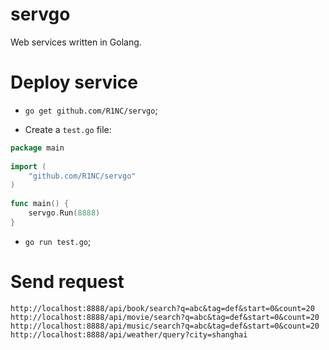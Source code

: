 servgo
===========

Web services written in Golang.

Deploy service
==========

* `go get github.com/R1NC/servgo`;

* Create a `test.go` file:
```go
package main
	
import (
	"github.com/R1NC/servgo"
)
	
func main() {
	servgo.Run(8888)
}
```

* `go run test.go`;

Send request
==========
```
http://localhost:8888/api/book/search?q=abc&tag=def&start=0&count=20
http://localhost:8888/api/movie/search?q=abc&tag=def&start=0&count=20
http://localhost:8888/api/music/search?q=abc&tag=def&start=0&count=20
http://localhost:8888/api/weather/query?city=shanghai
``` 
